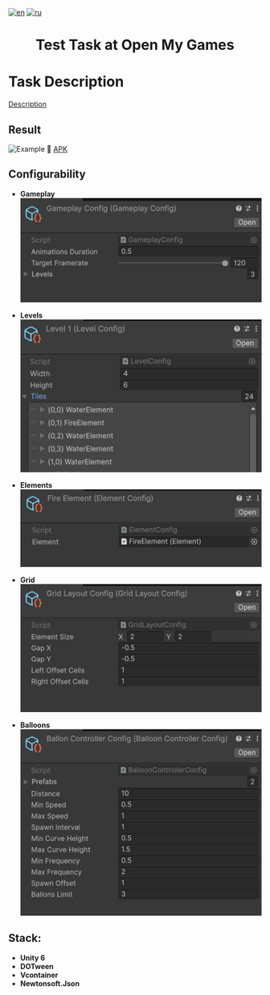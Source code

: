 [![en](https://img.shields.io/badge/lang-en-red.svg)](README.md)
[![ru](https://img.shields.io/badge/lang-ru-yellow.svg)](README.ru-RU.md)

<h1 align="center">Test Task at Open My Games</h1>

# Task Description

[Description](https://docs.google.com/document/d/18Da2pMWS0g-YczhCYPDZDKoXbEIo4qvG-qTU9SKuUho/edit?usp=sharing)

## Result
![Example](result.gif)
📱 [APK](Result.apk)

## Configurability

* **Gameplay**
![GameplayController](GameplayConfig.jpg)

* **Levels**
![LevelConfig](LevelConfig.jpg)

* **Elements**
![ElementConfig](ElementConfig.jpg)

* **Grid**
![GridLayoutConfig](GridLayoutConfig.jpg)

* **Balloons**
![BalloonsControllerConfig](BalloonControllerConfig.png)

## Stack:
* **Unity 6**
* **DOTween**
* **Vcontainer**
* **Newtonsoft.Json**